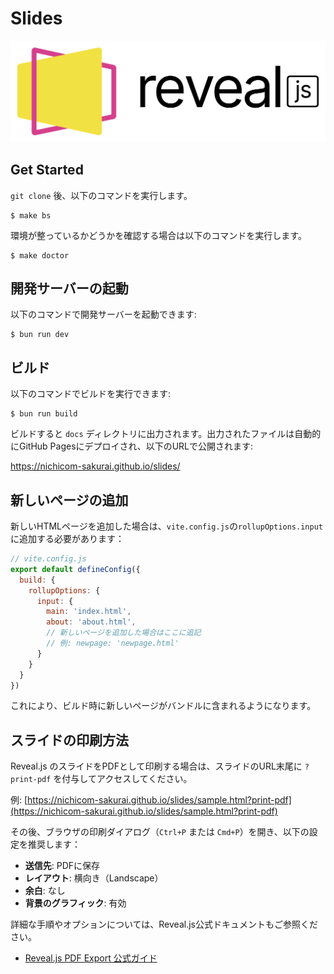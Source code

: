 # Slides

<img src="docs/images/logo.png" alt="reveal.js">

## Get Started

`git clone` 後、以下のコマンドを実行します。

```shell
$ make bs
```

環境が整っているかどうかを確認する場合は以下のコマンドを実行します。

```shell
$ make doctor
```

## 開発サーバーの起動

以下のコマンドで開発サーバーを起動できます:

```shell
$ bun run dev
```

## ビルド

以下のコマンドでビルドを実行できます:

```shell
$ bun run build
```

ビルドすると `docs` ディレクトリに出力されます。出力されたファイルは自動的にGitHub Pagesにデプロイされ、以下のURLで公開されます:

https://nichicom-sakurai.github.io/slides/


## 新しいページの追加

新しいHTMLページを追加した場合は、`vite.config.js`の`rollupOptions.input`に追加する必要があります：

```js
// vite.config.js
export default defineConfig({
  build: {
    rollupOptions: {
      input: {
        main: 'index.html',
        about: 'about.html',
        // 新しいページを追加した場合はここに追記
        // 例: newpage: 'newpage.html'
      }
    }
  }
})
```

これにより、ビルド時に新しいページがバンドルに含まれるようになります。

## スライドの印刷方法

Reveal.js のスライドをPDFとして印刷する場合は、スライドのURL末尾に `?print-pdf` を付与してアクセスしてください。

例: [https://nichicom-sakurai.github.io/slides/sample.html?print-pdf](https://nichicom-sakurai.github.io/slides/sample.html?print-pdf)

その後、ブラウザの印刷ダイアログ（`Ctrl+P` または `Cmd+P`）を開き、以下の設定を推奨します：
- **送信先**: PDFに保存
- **レイアウト**: 横向き（Landscape）
- **余白**: なし
- **背景のグラフィック**: 有効

詳細な手順やオプションについては、Reveal.js公式ドキュメントもご参照ください。
- [Reveal.js PDF Export 公式ガイド](https://revealjs.com/pdf-export/)

